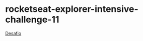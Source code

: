 # rocketseat-explorer-intensive-challenge-11

[Desafio](https://efficient-sloth-d85.notion.site/Desafio-Explore-sem-limites-f1b3f32a19994b03bf5df58710b6adf5)
